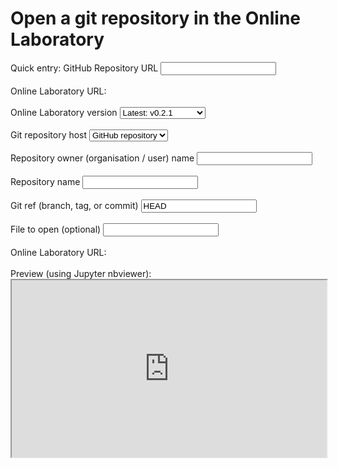 # Open a git repository in the Online Laboratory

<div class="nice-form-group">
    <label>Quick entry: GitHub Repository URL</label>
    <input id="repo-quick" type="url" />
    <br/><br/>
    <label>Online Laboratory URL: <a id="repo-url-top" target="_blank"></a></label>
    <br/><br/>
    <label>Online Laboratory version</label>
    <select id="lab-version" required>
        <option value="latest">Latest: v0.2.1</option>
        <optgroup label="v0.2">
            <option value="v0.2">v0.2: v0.2.1</option>
            <option value="v0.2.1">v0.2.1</option>
            <option value="v0.2.1">v0.2.0</option>
        </optgroup>
        <optgroup label="v0.1">
            <option value="v0.1">v0.1: v0.1.0</option>
            <option value="v0.1.0">v0.1.0</option>
        </optgroup>
        <option value="main">Development: main</option>
    </select>
    <br/><br/>
    <label>Git repository host</label>
    <select id="repo-host" required>
        <option value="github">GitHub repository</option>
        <option value="gitlab">GitLab repository</option>
    </select>
    <br/><br/>
    <label>Repository owner (organisation / user) name</label>
    <input id="repo-org" type="text" required />
    <br/><br/>
    <label>Repository name</label>
    <input id="repo-name" type="text" required />
    <br/><br/>
    <label>Git ref (branch, tag, or commit)</label>
    <input id="repo-ref" type="text" value="HEAD" required />
    <br/><br/>
    <label>File to open (optional)</label>
    <input id="repo-path" type="text"/>
    <br/><br/>
    <label>Online Laboratory URL: <a id="repo-url-bottom" target="_blank"></a></label>
    <br/><br/>
    <label>Preview (using Jupyter nbviewer):</label>
    <iframe id="repo-preview" src="https://nbviewer.org/404.html" style="width: 100%; height: auto; aspect-ratio: 16 / 9;"></iframe>
</div>

<script>
  const repo_quick = document.getElementById("repo-quick");
  const lab_version = document.getElementById("lab-version");
  const repo_host = document.getElementById("repo-host");
  const repo_org = document.getElementById("repo-org");
  const repo_name = document.getElementById("repo-name");
  const repo_ref = document.getElementById("repo-ref");
  const repo_path = document.getElementById("repo-path");
  const repo_urls = [document.getElementById("repo-url-top"), document.getElementById("repo-url-bottom")];
  const repo_preview = document.getElementById("repo-preview");

  function updateQuickUrl() {
    const url = parseGithubUrl(repo_quick.value);

    if (!url) {
      repo_quick.style = "";
    }

    if (!url.owner || !url.name) {
      repo_quick.style = "border-bottom-color: var(--nf-invalid-input-border-bottom-color);";
      return;
    }

    if (url.host === "github.com") {
      repo_host.value = "github";
    } else {
      repo_quick.style = "border-bottom-color: var(--nf-invalid-input-border-bottom-color);";
      return;
    }

    repo_org.value = url.owner;
    repo_name.value = url.name;
    repo_ref.value = url.branch || "HEAD";
    repo_path.value = url.filepath;

    repo_quick.style = "border-bottom-color: var(--nf-valid-input-border-bottom-color);";

    updateRepoUrl();
  }

  repo_quick.onchange = updateQuickUrl;
  repo_quick.oninput = updateQuickUrl;

  function updateRepoUrl() {
    for (const repo_url of repo_urls) {
      if (repo_org.value && repo_name.value && repo_ref.value) {
        repo_url.href = `https://lab.climet.eu/${lab_version.value}/${repo_host.value}/${repo_org.value}/${repo_name.value}/${repo_ref.value}${repo_path.value ? '/' : ''}${repo_path.value}`;
        repo_url.style = "";
        repo_preview.src = `https://nbviewer.org/${repo_host.value}/${repo_org.value}/${repo_name.value}/tree/${repo_ref.value}/`;
      } else {
        repo_url.style = "color: grey;";
      }

      repo_url.innerText = `https://lab.climet.eu/${lab_version.value}/${repo_host.value}/${repo_org.value || "<org>"}/${repo_name.value || "<name>"}/${repo_ref.value || "<rev>"}${repo_path.value ? '/' : ''}${repo_path.value}`;
    }

    if (repo_org.value && repo_name.value && repo_ref.value) {
      if (repo_path.value) {
        repo_preview.src = `https://nbviewer.org/${repo_host.value}/${repo_org.value}/${repo_name.value}/blob/${repo_ref.value}/${repo_path.value}`;
      } else {
        repo_preview.src = `https://nbviewer.org/${repo_host.value}/${repo_org.value}/${repo_name.value}/tree/${repo_ref.value}/`;
      }
    }
  }
  updateRepoUrl();

  lab_version.onchange = updateRepoUrl;
  repo_host.onchange = updateRepoUrl;
  repo_org.onchange = updateRepoUrl;
  repo_org.oninput = updateRepoUrl;
  repo_name.onchange = updateRepoUrl;
  repo_name.oninput = updateRepoUrl;
  repo_ref.onchange = updateRepoUrl;
  repo_ref.oninput = updateRepoUrl;
  repo_path.onchange = updateRepoUrl;
  repo_path.oninput = updateRepoUrl;
</script>
